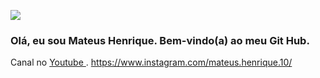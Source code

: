 ![](https://github-readme-stats.vercel.app/api?username=mateushenriquefonsecaxavierdasilva&show_icons=true&theme=dracula&include_all_commits=true&count_private=true)
### Olá, eu sou Mateus Henrique. Bem-vindo(a) ao meu Git Hub.  
Canal no [ Youtube ](https://www.youtube.com/channel/UClAIWVdFVyuP6H3DwXmFy_g).
https://www.instagram.com/mateus.henrique.10/
